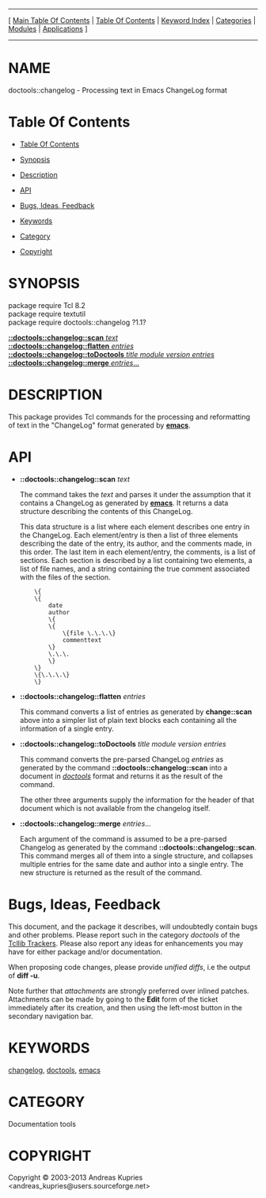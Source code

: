 
[//000000001]: # (doctools::changelog \- Documentation tools)
[//000000002]: # (Generated from file 'changelog\.man' by tcllib/doctools with format 'markdown')
[//000000003]: # (Copyright &copy; 2003\-2013 Andreas Kupries <andreas\_kupries@users\.sourceforge\.net>)
[//000000004]: # (doctools::changelog\(n\) 1\.1 tcllib "Documentation tools")

<hr> [ <a href="../../../../toc.md">Main Table Of Contents</a> &#124; <a
href="../../../toc.md">Table Of Contents</a> &#124; <a
href="../../../../index.md">Keyword Index</a> &#124; <a
href="../../../../toc0.md">Categories</a> &#124; <a
href="../../../../toc1.md">Modules</a> &#124; <a
href="../../../../toc2.md">Applications</a> ] <hr>

# NAME

doctools::changelog \- Processing text in Emacs ChangeLog format

# <a name='toc'></a>Table Of Contents

  - [Table Of Contents](#toc)

  - [Synopsis](#synopsis)

  - [Description](#section1)

  - [API](#section2)

  - [Bugs, Ideas, Feedback](#section3)

  - [Keywords](#keywords)

  - [Category](#category)

  - [Copyright](#copyright)

# <a name='synopsis'></a>SYNOPSIS

package require Tcl 8\.2  
package require textutil  
package require doctools::changelog ?1\.1?  

[__::doctools::changelog::scan__ *text*](#1)  
[__::doctools::changelog::flatten__ *entries*](#2)  
[__::doctools::changelog::toDoctools__ *title* *module* *version* *entries*](#3)  
[__::doctools::changelog::merge__ *entries*\.\.\.](#4)  

# <a name='description'></a>DESCRIPTION

This package provides Tcl commands for the processing and reformatting of text
in the "ChangeLog" format generated by
__[emacs](\.\./\.\./\.\./\.\./index\.md\#emacs)__\.

# <a name='section2'></a>API

  - <a name='1'></a>__::doctools::changelog::scan__ *text*

    The command takes the *text* and parses it under the assumption that it
    contains a ChangeLog as generated by
    __[emacs](\.\./\.\./\.\./\.\./index\.md\#emacs)__\. It returns a data structure
    describing the contents of this ChangeLog\.

    This data structure is a list where each element describes one entry in the
    ChangeLog\. Each element/entry is then a list of three elements describing
    the date of the entry, its author, and the comments made, in this order\. The
    last item in each element/entry, the comments, is a list of sections\. Each
    section is described by a list containing two elements, a list of file
    names, and a string containing the true comment associated with the files of
    the section\.

            \{
        	\{
        	    date
        	    author
        	    \{
        		\{
        		    \{file \.\.\.\}
        		    commenttext
        		\}
        		\.\.\.
        	    \}
        	\}
        	\{\.\.\.\}
            \}

  - <a name='2'></a>__::doctools::changelog::flatten__ *entries*

    This command converts a list of entries as generated by __change::scan__
    above into a simpler list of plain text blocks each containing all the
    information of a single entry\.

  - <a name='3'></a>__::doctools::changelog::toDoctools__ *title* *module* *version* *entries*

    This command converts the pre\-parsed ChangeLog *entries* as generated by
    the command __::doctools::changelog::scan__ into a document in
    *[doctools](\.\./\.\./\.\./\.\./index\.md\#doctools)* format and returns it as
    the result of the command\.

    The other three arguments supply the information for the header of that
    document which is not available from the changelog itself\.

  - <a name='4'></a>__::doctools::changelog::merge__ *entries*\.\.\.

    Each argument of the command is assumed to be a pre\-parsed Changelog as
    generated by the command __::doctools::changelog::scan__\. This command
    merges all of them into a single structure, and collapses multiple entries
    for the same date and author into a single entry\. The new structure is
    returned as the result of the command\.

# <a name='section3'></a>Bugs, Ideas, Feedback

This document, and the package it describes, will undoubtedly contain bugs and
other problems\. Please report such in the category *doctools* of the [Tcllib
Trackers](http://core\.tcl\.tk/tcllib/reportlist)\. Please also report any ideas
for enhancements you may have for either package and/or documentation\.

When proposing code changes, please provide *unified diffs*, i\.e the output of
__diff \-u__\.

Note further that *attachments* are strongly preferred over inlined patches\.
Attachments can be made by going to the __Edit__ form of the ticket
immediately after its creation, and then using the left\-most button in the
secondary navigation bar\.

# <a name='keywords'></a>KEYWORDS

[changelog](\.\./\.\./\.\./\.\./index\.md\#changelog),
[doctools](\.\./\.\./\.\./\.\./index\.md\#doctools),
[emacs](\.\./\.\./\.\./\.\./index\.md\#emacs)

# <a name='category'></a>CATEGORY

Documentation tools

# <a name='copyright'></a>COPYRIGHT

Copyright &copy; 2003\-2013 Andreas Kupries <andreas\_kupries@users\.sourceforge\.net>
